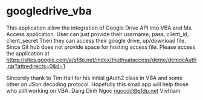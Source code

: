# googledrive_vba
This application allow the integration of Google Drive API into VBA and Ms. Access application.
User can just provide their username, pass, client_id, client_secret
Then they can access their google drive, up/download file.
Since Git hub does not provide space for hosting access file.
Please access the application at
https://sites.google.com/a/sfdp.net/index/thuthuataccess/demo/democAuth.rar?attredirects=0&d=1

Sincerely thank to Tim Hall for his initial gAuth2 class in VBA and some other on JSon decoding protocol.
Hopefully this small app will help those who still working on VBA.
Dang Dinh Ngoc
ngocdd@sfdp.net
Vietnam
